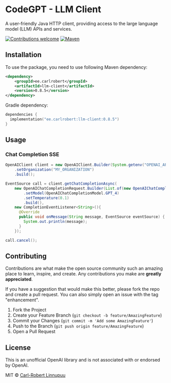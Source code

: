 <a name="readme-top"></a>
# CodeGPT - LLM Client
A user-friendly Java HTTP client, providing access to the large language model (LLM) APIs and services.

[![Contributions welcome][contributions-welcome-svg]][contributions-welcome]
[![Maven][maven-shield]][maven-url]

## Installation
To use the package, you need to use following Maven dependency:

```xml
<dependency>
    <groupId>ee.carlrobert</groupId>
    <artifactId>llm-client</artifactId>
    <version>0.8.5</version>
</dependency>
```
Gradle dependency:
```kts
dependencies {
  implementation("ee.carlrobert:llm-client:0.8.5")
}
```

## Usage

### Chat Completion SSE
```java
OpenAIClient client = new OpenAIClient.Builder(System.getenv("OPENAI_API_KEY"))
    .setOrganization("MY_ORGANIZATION")
    .build();

EventSource call = client.getChatCompletionAsync(
    new OpenAIChatCompletionRequest.Builder(List.of(new OpenAIChatCompletionStandardMessage("user", prompt)))
        .setModel(OpenAIChatCompletionModel.GPT_4)
        .setTemperature(0.1)
        .build(),
    new CompletionEventListener<String>(){
      @Override
      public void onMessage(String message, EventSource eventSource) {
        System.out.println(message);
      }
    });

call.cancel();
```

## Contributing

Contributions are what make the open source community such an amazing place to learn, inspire, and create. Any contributions you make are **greatly appreciated**.

If you have a suggestion that would make this better, please fork the repo and create a pull request. You can also simply open an issue with the tag "enhancement".

1. Fork the Project
2. Create your Feature Branch (`git checkout -b feature/AmazingFeature`)
3. Commit your Changes (`git commit -m 'Add some AmazingFeature'`)
4. Push to the Branch (`git push origin feature/AmazingFeature`)
5. Open a Pull Request

## License
This is an unofficial OpenAI library and is not associated with or endorsed by OpenAI.

MIT © [Carl-Robert Linnupuu][portfolio]


<!-- MARKDOWN LINKS & IMAGES -->
<!-- https://www.markdownguide.org/basic-syntax/#reference-style-links -->

[contributions-welcome-svg]: http://img.shields.io/badge/contributions-welcome-brightgreen
[contributions-welcome]: https://github.com/JetBrains/ideavim/blob/master/CONTRIBUTING.md
[maven-shield]: https://img.shields.io/maven-central/v/ee.carlrobert/llm-client
[maven-url]: https://central.sonatype.com/namespace/ee.carlrobert
[portfolio]: https://carlrobert.ee
